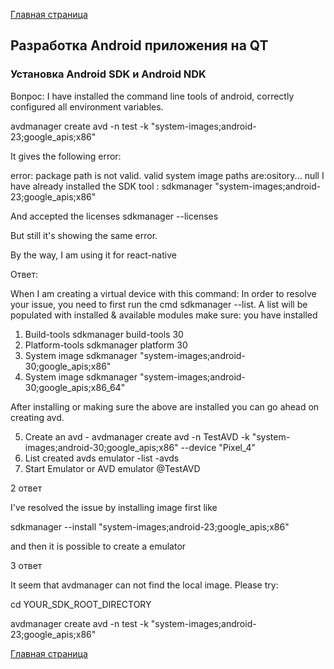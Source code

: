 
[Главная страница](https://stm66.github.io/)

## Разработка Android приложения на QT
### Установка Android SDK и Android NDK
Вопрос:
I have installed the command line tools of android, correctly configured all environment variables.

avdmanager create avd -n test -k "system-images;android-23;google_apis;x86"

It gives the following error:

error: package path is not valid. valid system image paths are:ository... null
I have already installed the SDK tool : sdkmanager "system-images;android-23;google_apis;x86"

And accepted the licenses sdkmanager --licenses

But still it's showing the same error.

By the way, I am using it for react-native

Ответ:

When I am creating a virtual device with this command:
In order to resolve your issue, you need to first run the cmd sdkmanager --list. A list will be populated with installed & available modules make sure: you have installed

1. Build-tools sdkmanager build-tools 30
2. Platform-tools sdkmanager platform 30
3. System image sdkmanager "system-images;android-30;google_apis;x86"
4. System image sdkmanager "system-images;android-30;google_apis;x86_64"

After installing or making sure the above are installed you can go ahead on creating avd.

5. Create an avd - avdmanager create avd -n TestAVD -k "system-images;android-30;google_apis;x86" --device "Pixel_4"
6. List created avds emulator -list -avds
7. Start Emulator or AVD emulator @TestAVD

2 ответ

I've resolved the issue by installing image first like

sdkmanager --install "system-images;android-23;google_apis;x86"

and then it is possible to create a emulator

3 ответ

It seem that avdmanager can not find the local image. Please try:

cd YOUR_SDK_ROOT_DIRECTORY

avdmanager create avd -n test -k "system-images;android-23;google_apis;x86"


[Главная страница](https://stm66.github.io/)